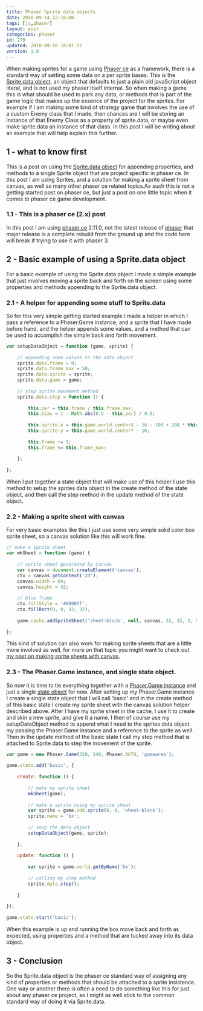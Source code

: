 ```yaml
---
title: Phaser Sprite data objects
date: 2018-09-14 22:18:00
tags: [js,phaser]
layout: post
categories: phaser
id: 279
updated: 2018-09-18 10:01:27
version: 1.8
---
```


When making sprites for a game using [Phaser ce](https://photonstorm.github.io/phaser-ce/) as a framework, there is a standard way of setting some data on a per sprite bases. This is the [Sprite.data object](https://photonstorm.github.io/phaser-ce/Phaser.Sprite.html#data), an object that defaults to just a plain old javaScript object literal, and is not used my phaser itself internal. So when making a game this is what should be used to park any data, or methods that is part of the game logic that makes up the essence of the project for the sprites. For example if I am making some kind of strategy game that involves the use of a custom Enemy class that I made, then chances are I will be storing an instance of that Enemy Class as a property of sprite.data, or maybe even make sprite.data an instance of that class. In this post I will be writing about an example that will help explain this further.

<!-- more -->

## 1 - what to know first

This is a post on using the [Sprite.data object](https://photonstorm.github.io/phaser-ce/Phaser.Sprite.html#data) for appending properties, and methods to a single Sprite object that are project specific in phaser ce. In this post I am using Sprites, and a solution for making a sprite sheet from canvas, as well as many other phaser ce related topics.As such this is not a getting started post on phaser ce, but just a post on one little topic when it comes to phaser ce game development.

### 1.1 - This is a phaser ce (2.x) post

In this post I am using [phaser ce](https://photonstorm.github.io/phaser-ce/) 2.11.0, not the latest release of [phaser](https://phaser.io/) that major release is a complete rebuild from the ground up and the code here will break if trying to use it with phaser 3.

## 2 - Basic example of using a Sprite.data object

For a basic example of using the Sprite.data object I made a simple example that just involves moving a sprite back and forth on the screen using some properties and methods appending to the Sprite.data object.

### 2.1 - A helper for appending some stuff to Sprite.data

So for this very simple getting started example I made a helper in which I pass a reference to a Phaser.Game instance, and a sprite that I have made before hand, and the helper appends some values, and a method that can be used to accomplish the simple back and forth movement.

```js
var setupDataObject = function (game, sprite) {
 
    // appending some values to the data object
    sprite.data.frame = 0;
    sprite.data.frame_max = 50;
    sprite.data.sprite = sprite;
    sprite.data.game = game;
 
    // step sprite movement method
    sprite.data.step = function () {
 
        this.per = this.frame / this.frame_max;
        this.bias = 1 - Math.abs(0.5 - this.per) / 0.5;
 
        this.sprite.x = this.game.world.centerX - 16 - 100 + 200 * this.bias;
        this.sprite.y = this.game.world.centerY - 16;
 
        this.frame += 1;
        this.frame %= this.frame_max;
 
    };
 
};
```

When I put together a state object that will make use of this helper I use this method to setup the sprites data object in the create method of the state object, and then call the step method in the update method of the state object.

### 2.2 - Making a sprite sheet with canvas

For very basic examples like this I just use some very simple solid color box sprite sheet, so a canvas solution like this will work fine.

```js
// make a sprite sheet
var mkSheet = function (game) {
 
    // sprite sheet generated by canvas
    var canvas = document.createElement('canvas'),
    ctx = canvas.getContext('2d');
    canvas.width = 64;
    canvas.height = 32;
 
    // blue frame
    ctx.fillStyle = '#0000ff';
    ctx.fillRect(0, 0, 32, 32);
 
    game.cache.addSpriteSheet('sheet-block', null, canvas, 32, 32, 2, 0, 0);
 
};
```

This kind of solution can also work for making sprite sheets that are a little more involved as well, for more on that topic you might want to check out [my post on making sprite sheets with canvas](/2018/08/04/phaser-spritesheet-from-canvas/).

### 2.3 - The Phaser.Game instance, and single state object.

So now it is time to tie everything together with a [Phaser.Game instance](/2017/10/11/phaser-main-game-constructor/) and just a single [state object](/2017/10/06/phaser-state-objects/) for now. After setting up my Phaser.Game instance I create a single state object that I will call 'basic' and in the create method of this basic state I create my sprite sheet with the canvas solution helper described above. After I have my sprite sheet in the cache, I use it to create and skin a new sprite, and give it a name. I then of course use my setupDataObject method to append what I need to the sprites data object my passing the Phaser.Game instance and a reference to the sprite as well. Then in the update method of the basic state I call my step method that is attached to Sprite.data to step the movement of the sprite.

```js
var game = new Phaser.Game(320, 240, Phaser.AUTO, 'gamearea');
 
game.state.add('basic', {
 
    create: function () {
 
        // make my sprite sheet
        mkSheet(game);
 
        // make a sprite using my sprite sheet
        var sprite = game.add.sprite(0, 0, 'sheet-block');
        sprite.name = 'bx';
 
        // seup the data object
        setupDataObject(game, sprite);
 
    },
 
    update: function () {
 
        var sprite = game.world.getByName('bx');
 
        // calling my step method
        sprite.data.step();
 
    }
 
});
 
game.state.start('basic');
```

When this example is up and running the box move back and forth as expected, using properties and a method that are tucked away into its data object.

## 3 - Conclusion

So the Sprite.data object is the phaser ce standard way of assigning any kind of properties or methods that should be attached to a sprite insistence. One way or another there is often a need to do something like this for just about any phaser ce project, so I might as well stick to the common standard way of doing it via Sprite.data.
